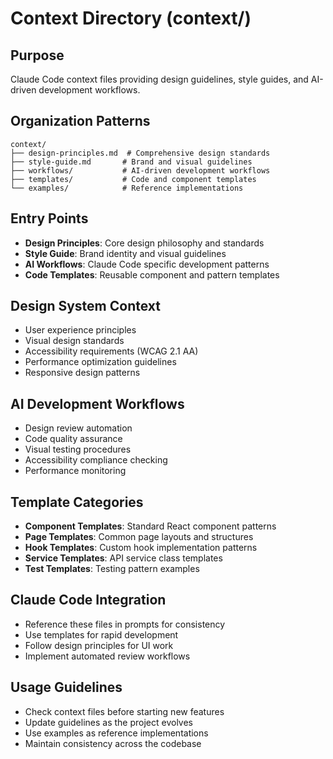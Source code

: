 # Context Directory (context/)

## Purpose

Claude Code context files providing design guidelines, style guides, and AI-driven development workflows.

## Organization Patterns

```
context/
├── design-principles.md  # Comprehensive design standards
├── style-guide.md       # Brand and visual guidelines
├── workflows/           # AI-driven development workflows
├── templates/           # Code and component templates
└── examples/            # Reference implementations
```

## Entry Points

- **Design Principles**: Core design philosophy and standards
- **Style Guide**: Brand identity and visual guidelines
- **AI Workflows**: Claude Code specific development patterns
- **Code Templates**: Reusable component and pattern templates

## Design System Context

- User experience principles
- Visual design standards
- Accessibility requirements (WCAG 2.1 AA)
- Performance optimization guidelines
- Responsive design patterns

## AI Development Workflows

- Design review automation
- Code quality assurance
- Visual testing procedures
- Accessibility compliance checking
- Performance monitoring

## Template Categories

- **Component Templates**: Standard React component patterns
- **Page Templates**: Common page layouts and structures
- **Hook Templates**: Custom hook implementation patterns
- **Service Templates**: API service class templates
- **Test Templates**: Testing pattern examples

## Claude Code Integration

- Reference these files in prompts for consistency
- Use templates for rapid development
- Follow design principles for UI work
- Implement automated review workflows

## Usage Guidelines

- Check context files before starting new features
- Update guidelines as the project evolves
- Use examples as reference implementations
- Maintain consistency across the codebase
